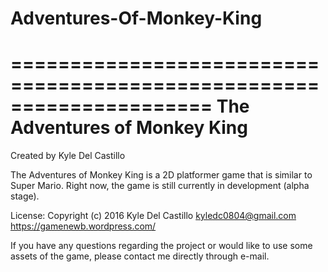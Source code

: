 # Adventures-Of-Monkey-King
=====================================================================
The Adventures of Monkey King
=====================================================================
Created by Kyle Del Castillo

The Adventures of Monkey King is a 2D platformer game that is similar to Super Mario. Right now, the game is still currently in development (alpha stage).

License:
Copyright (c) 2016 Kyle Del Castillo <kyledc0804@gmail.com>
https://gamenewb.wordpress.com/

If you have any questions regarding the project or would like to use some assets of the game, please contact me directly through e-mail.
